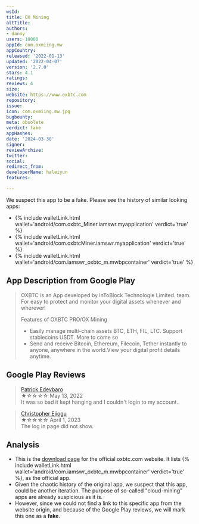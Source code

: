 ```yaml
---
wsId: 
title: OX Mining
altTitle: 
authors:
- danny
users: 10000
appId: com.oxmiing.mw
appCountry: 
released: '2022-01-13'
updated: '2022-04-07'
version: '2.7.0'
stars: 4.1
ratings: 
reviews: 4
size: 
website: https://www.oxbtc.com
repository: 
issue: 
icon: com.oxmiing.mw.jpg
bugbounty: 
meta: obsolete
verdict: fake
appHashes: 
date: '2024-03-30'
signer: 
reviewArchive: 
twitter: 
social: 
redirect_from: 
developerName: haleiyun
features: 

---
```


 <div class="alertBox"><div>We suspect this app to be a fake. Please see the history of similar looking apps:
 </div> </div>

- {% include walletLink.html wallet='android/com.oxbtc_Miner.iamswr.myapplication' verdict='true' %}
- {% include walletLink.html wallet='android/com.oxbtcMiner.iamswr.myapplication' verdict='true' %}
- {% include walletLink.html wallet='android/com.iamswr_oxbtc_m.mwbpcontainer' verdict='true' %}

## App Description from Google Play

> OXBTC is an App developed by lnToBlock Technologie Limited. team. For easy to protect and monitor your digital assets whenever and wherever!
>
> Features of OXBTC PRO/OX Mining
>
> - Easily manage multi-chain assets BTC, ETH, FIL, LTC. Support stablecoins USDT. More to come so
> - Send and receive Bitcoin, Ethereum, Filecoin, Tether instantly to anyone, anywhere in the world.View your digital profit details anytime.

## Google Play Reviews

> [Patrick Edevbaro](https://play.google.com/store/apps/details?id=com.oxmiing.mw&gl=cn)<br>
  ★☆☆☆☆ May 13, 2022 <br>
       It was so bad it kept hanging and I couldn't login to my account..

> [Christopher Ejiogu](https://play.google.com/store/apps/details?id=com.oxmiing.mw&gl=cn)<br>
  ★☆☆☆☆ April 1, 2023 <br>
       The log in page did not show.

## Analysis 

- This is the [download page](https://www.oxbtc.com/foreign_download) for the official oxbtc.com website. It lists {% include walletLink.html wallet='android/com.iamswr_oxbtc_m.mwbpcontainer' verdict='true' %}, as the official app. 
- Given the chaotic history of the original app, we suspect that this app, could be another iteration. The purpose of so-called "cloud-mining" apps are already suspicious as it is. 
- However, since we could not find a link to this specific app from the website origin, and because of the Google Play reviews, we will mark this one as a **fake**.